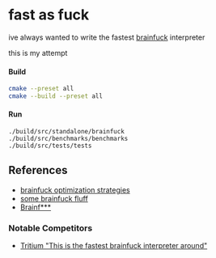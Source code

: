 # fast as fuck

ive always wanted to write the fastest [brainfuck](https://en.wikipedia.org/wiki/Brainfuck) interpreter

this is my attempt

#### Build

```sh
cmake --preset all
cmake --build --preset all
```

#### Run

```
./build/src/standalone/brainfuck
./build/src/benchmarks/benchmarks
./build/src/tests/tests
```

## References

- [brainfuck optimization strategies](http://calmerthanyouare.org/2015/01/07/optimizing-brainfuck.html)
- [some brainfuck fluff](http://braifuck.org/)
- [Brainf***](http://www.iwriteiam.nl/Ha_BF.html)

### Notable Competitors

- [Tritium "This is the fastest brainfuck interpreter around"](https://github.com/rdebath/Brainfuck/tree/master/tritium)
